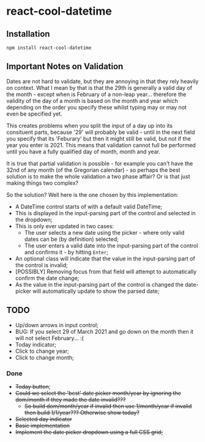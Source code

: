 # react-cool-datetime

## Installation

```
npm install react-cool-datetime
```

## Important Notes on Validation
Dates are not hard to validate, but they are annoying in that they rely heavily on context. What I mean by that is that the 29th is generally a valid day of the month - except when is February of a non-leap year... therefore the validity of the day of a month is based on the month and year which depending on the order you specify these whilst typing may or may not even be specified yet.

This creates problems when you split the input of a day up into its consituent parts, because '29' will probably be valid - until in the next field you specify that its 'Feburary' but then it might still be valid, but not if the year you enter is 2021. This means that validation cannot full be performed until you have a fully qualified day of month, month and year.

It is true that partial validation is possible - for example you can't have the 32nd of any month (of the Gregorian calendar) - so perhaps the best solution is to make the whole validation a two phase affair? Or is that just making things two complex?

So the solution? Well here is the one chosen by this implementation:

- A DateTime control starts of with a default valid DateTime;
- This is displayed in the input-parsing part of the control and selected in the dropdown;
- This is only ever updated in two cases:
  - The user selects a new date using the picker - where only valid dates can be (by definition) selected;
  - The user enters a valid date into the input-parsing part of the control and confirms it - by hitting `Enter`;
- An optional class will indicate that the value in the input-parsing part of the control is invalid;
- [POSSIBLY] Removing focus from that field will attempt to automatically confirm the date change;
- As the value in the input-parsing part of the control is changed the date-picker will automatically update to show the parsed date;


## TODO
- Up/down arrows in input control;
- BUG: If you select 29 of March 2021 and go down on the month then it will not select February... :(
- Today indicator;
- Click to change year;
- Click to change month;

### Done
- ~~Today button~~;
- ~~Could we select the 'best' date picker month/year by ignoring the dom/month if they made the date invalid???~~
  - ~~So build dom/month/year if invalid then use 1/month/year if invalid then build 1/1/year??? Otherwise show today?~~
- ~~Selected day indicator~~
- ~~Basic implementation~~
- ~~Implement the date picker dropdown using a full CSS grid;~~